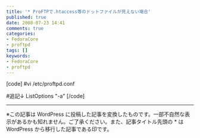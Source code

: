 ```yaml
---
title: '* ProFTPで.htaccess等のドットファイルが見えない場合'
published: true
date: 2008-07-23 14:41
comments: true
categories:
- FedoraCore
- proftpd
tags: []
keywords:
- FedoraCore
- proftpd
---
```

[code]
#vi  /etc/proftpd.conf

#追記↓
ListOptions  "-a"
[/code]

---
※この記事は WordPress に投稿した記事を変換したものです。一部不自然な表示があるかも知れません。ご了承ください。また、記事タイトル先頭の * は WordPress から移行した記事である印です。
